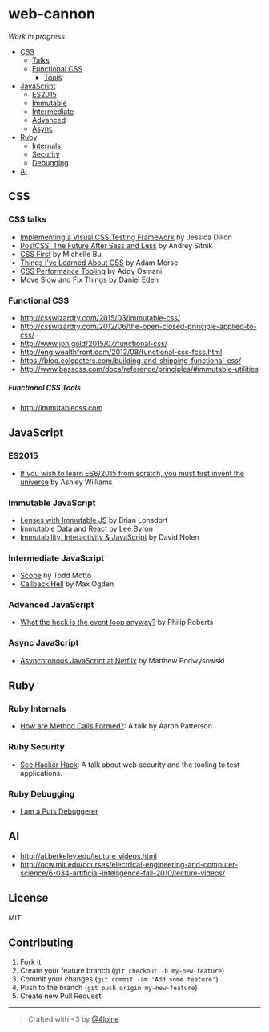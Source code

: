 # web-cannon

_Work in progress_

- [CSS](#css)
  - [Talks](#css-talks)
  - [Functional CSS](#functional-css)
    - [Tools](#functional-css-tools)
- [JavaScript](#javascript)
  - [ES2015](#es2015)
  - [Immutable](#immutable-javascript)
  - [Intermediate](#intermediate-javascript)
  - [Advanced](#advanced-javascript)
  - [Async](#async-javascript)
- [Ruby](#ruby)
  - [Internals](#ruby-internals)
  - [Security](#ruby-security)
  - [Debugging](#ruby-debugging)
- [AI](#ai)

## CSS

### CSS talks

- [Implementing a Visual CSS Testing Framework](https://www.youtube.com/watch?v=ItyUjVWl4q8) by Jessica Dillon
- [PostCSS: The Future After Sass and Less](https://www.youtube.com/watch?v=6jz6p7wqOpI) by Andrey Sitnik
- [CSS First](https://www.youtube.com/watch?v=ALEGHlwMXxs) by Michelle Bu
- [Things I've Learned About CSS](https://www.youtube.com/watch?v=14N_V56tqd4) by Adam Morse
- [CSS Performance Tooling](https://www.youtube.com/watch?v=FEs2jgZBaQA) by Addy Osmani
- [Move Slow and Fix Things](http://www.thedotpost.com/2015/12/daniel-eden-move-slow-and-fix-things) by Daniel Eden

### Functional CSS

- <http://csswizardry.com/2015/03/immutable-css/>
- <http://csswizardry.com/2012/06/the-open-closed-principle-applied-to-css/>
- <http://www.jon.gold/2015/07/functional-css/>
- <http://eng.wealthfront.com/2013/08/functional-css-fcss.html>
- <https://blog.colepeters.com/building-and-shipping-functional-css/>
- <http://www.basscss.com/docs/reference/principles/#immutable-utilities>

##### Functional CSS Tools

- <http://immutablecss.com>

## JavaScript

### ES2015

- [If you wish to learn ES6/2015 from scratch, you must first invent the universe](https://www.youtube.com/watch?v=HxHBAU0cTHU) by Ashley Williams

### Immutable JavaScript

- [Lenses with Immutable JS](https://medium.com/@drboolean/lenses-with-immutable-js-9bda85674780#.8t4xb62w5) by Brian Lonsdorf
- [Immutable Data and React](https://www.youtube.com/watch?v=I7IdS-PbEgI) by Lee Byron
- [Immutability, Interactivity & JavaScript](https://www.youtube.com/watch?v=mS264h8KGwk) by David Nolen

### Intermediate JavaScript

- [Scope](https://toddmotto.com/everything-you-wanted-to-know-about-javascript-scope/) by Todd Motto
- [Callback Hell](http://callbackhell.com/) by Max Ogden

### Advanced JavaScript

- [What the heck is the event loop anyway?](https://www.youtube.com/watch?v=8aGhZQkoFbQ) by Philip Roberts

### Async JavaScript

- [Asynchronous JavaScript at Netflix](https://www.youtube.com/watch?v=a8W5VVGO-jA) by Matthew Podwysowski

## Ruby

### Ruby Internals

- [How are Method Calls Formed?](https://www.youtube.com/watch?v=b77V0rkr5rk): A talk by Aaron Patterson

### Ruby Security

- [See Hacker Hack](http://confreaks.tv/videos/keeprubyweird2015-see-hacker-hack): A talk about web security and the tooling to test applications. 

### Ruby Debugging

- [I am a Puts Debuggerer](https://tenderlovemaking.com/2016/02/05/i-am-a-puts-debuggerer.html)

## AI

- <http://ai.berkeley.edu/lecture_videos.html>
- <http://ocw.mit.edu/courses/electrical-engineering-and-computer-science/6-034-artificial-intelligence-fall-2010/lecture-videos/>

## License

MIT

## Contributing

1. Fork it
2. Create your feature branch (`git checkout -b my-new-feature`)
3. Commit your changes (`git commit -am 'Add some feature'`)
4. Push to the branch (`git push origin my-new-feature`)
5. Create new Pull Request

***

> Crafted with <3 by [@4lpine](https://twitter.com/4lpine)
